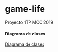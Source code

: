 # game-life
Proyecto 1TP MCC 2019

#### Diagrama de clases

[Diagrama de clases](https://github.com/mplata/game-life/blob/master/Package%20JuegoVida.png)

